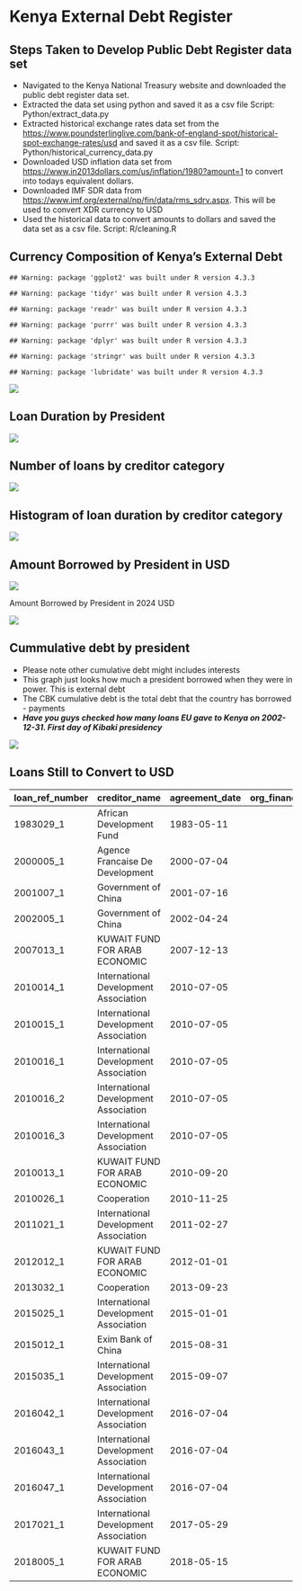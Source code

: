 Kenya External Debt Register
================

## Steps Taken to Develop Public Debt Register data set

- Navigated to the Kenya National Treasury website and downloaded the
  public debt register data set.
- Extracted the data set using python and saved it as a csv file Script:
  Python/extract_data.py
- Extracted historical exchange rates data set from the
  <https://www.poundsterlinglive.com/bank-of-england-spot/historical-spot-exchange-rates/usd>
  and saved it as a csv file. Script: Python/historical_currency_data.py
- Downloaded USD inflation data set from
  <https://www.in2013dollars.com/us/inflation/1980?amount=1> to convert
  into todays equivalent dollars.
- Downloaded IMF SDR data from
  <https://www.imf.org/external/np/fin/data/rms_sdrv.aspx>. This will be
  used to convert XDR currency to USD
- Used the historical data to convert amounts to dollars and saved the
  data set as a csv file. Script: R/cleaning.R

## Currency Composition of Kenya’s External Debt

    ## Warning: package 'ggplot2' was built under R version 4.3.3

    ## Warning: package 'tidyr' was built under R version 4.3.3

    ## Warning: package 'readr' was built under R version 4.3.3

    ## Warning: package 'purrr' was built under R version 4.3.3

    ## Warning: package 'dplyr' was built under R version 4.3.3

    ## Warning: package 'stringr' was built under R version 4.3.3

    ## Warning: package 'lubridate' was built under R version 4.3.3

![](README_files/figure-gfm/unnamed-chunk-1-1.png)<!-- -->

## Loan Duration by President

![](README_files/figure-gfm/unnamed-chunk-2-1.png)<!-- -->

## Number of loans by creditor category

![](README_files/figure-gfm/unnamed-chunk-3-1.png)<!-- -->

## Histogram of loan duration by creditor category

![](README_files/figure-gfm/unnamed-chunk-4-1.png)<!-- -->

## Amount Borrowed by President in USD

![](README_files/figure-gfm/unnamed-chunk-5-1.png)<!-- -->

Amount Borrowed by President in 2024 USD

![](README_files/figure-gfm/unnamed-chunk-6-1.png)<!-- -->

## Cummulative debt by president

- Please note other cumulative debt might includes interests
- This graph just looks how much a president borrowed when they were in
  power. This is external debt
- The CBK cumulative debt is the total debt that the country has
  borrowed - payments
- ***Have you guys checked how many loans EU gave to Kenya on
  2002-12-31. First day of Kibaki presidency***

![](README_files/figure-gfm/unnamed-chunk-7-1.png)<!-- -->

## Loans Still to Convert to USD

| loan_ref_number | creditor_name                         | agreement_date | org_financed_amount | revised_financed_amount | curr |
|:----------------|:--------------------------------------|:---------------|--------------------:|------------------------:|:-----|
| 1983029_1       | African Development Fund              | 1983-05-11     |              296513 |                  296513 | INR  |
| 2000005_1       | Agence Francaise De Development       | 2000-07-04     |            15000000 |                13158482 | EUR  |
| 2001007_1       | Government of China                   | 2001-07-16     |            50000000 |                50000000 | CNY  |
| 2002005_1       | Government of China                   | 2002-04-24     |            50000000 |                50278653 | CNY  |
| 2007013_1       | KUWAIT FUND FOR ARAB ECONOMIC         | 2007-12-13     |             6000000 |                 6000000 | KWD  |
| 2010014_1       | International Development Association | 2010-07-05     |            15500000 |                15124563 | XDR  |
| 2010015_1       | International Development Association | 2010-07-05     |           217400000 |               217400000 | XDR  |
| 2010016_1       | International Development Association | 2010-07-05     |            66200000 |               123241901 | XDR  |
| 2010016_2       | International Development Association | 2010-07-05     |            66200000 |               123241901 | XDR  |
| 2010016_3       | International Development Association | 2010-07-05     |            66200000 |               123241901 | XDR  |
| 2010013_1       | KUWAIT FUND FOR ARAB ECONOMIC         | 2010-09-20     |             5900000 |                 4614430 | KWD  |
| 2010026_1       | Cooperation                           | 2010-11-25     |            36730000 |                31060530 | AED  |
| 2011021_1       | International Development Association | 2011-02-27     |            35000000 |                34977024 | XDR  |
| 2012012_1       | KUWAIT FUND FOR ARAB ECONOMIC         | 2012-01-01     |             4500000 |                 4500000 | KWD  |
| 2013032_1       | Cooperation                           | 2013-09-23     |            36730000 |                36730000 | AED  |
| 2015025_1       | International Development Association | 2015-01-01     |           131800000 |                74200000 | XDR  |
| 2015012_1       | Exim Bank of China                    | 2015-08-31     |           867293233 |               866358433 | CNY  |
| 2015035_1       | International Development Association | 2015-09-07     |            41300000 |                 2159695 | XDR  |
| 2016042_1       | International Development Association | 2016-07-04     |           105900000 |               105900000 | XDR  |
| 2016043_1       | International Development Association | 2016-07-04     |           106500000 |               106500000 | XDR  |
| 2016047_1       | International Development Association | 2016-07-04     |            12800000 |                12800000 | XDR  |
| 2017021_1       | International Development Association | 2017-05-29     |            73900000 |                73900000 | XDR  |
| 2018005_1       | KUWAIT FUND FOR ARAB ECONOMIC         | 2018-05-15     |             7000000 |                 7000000 | KWD  |

